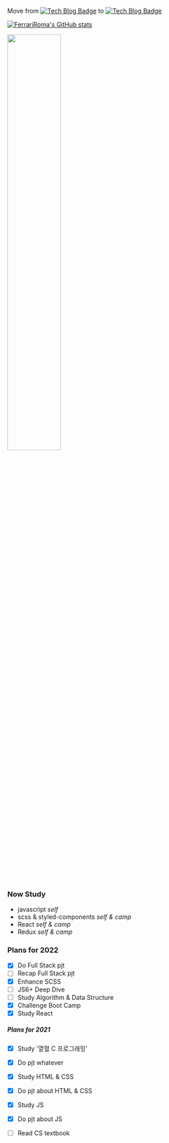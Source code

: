 Move from 
[![Tech Blog Badge](http://img.shields.io/badge/-Naver%20blog-white?style=flat-square&logo=naver&link=https://blog.naver.com/ehdekdghkdwp)](https://blog.naver.com/ehdekdghkdwp)
to
[![Tech Blog Badge](http://img.shields.io/badge/-Velog%20blog-gray?style=flat-square&logo=velog&link=https://velog.io/@ferrari_roma)](https://velog.io/@ferrari_roma)

[![FerrariRoma's GitHub stats](https://github-readme-stats.vercel.app/api?username=ferrariRoma&show_icons=true&theme=material-palenight)](https://github.com/anuraghazra/github-readme-stats)

 <a href="https://github.com/ferrariRoma/github-stats">
 <img src="https://raw.githubusercontent.com/ferrariRoma/github-stats/output/generated/languages.svg" width=49.2% />
</a>

<!--
![HTML5](https://img.shields.io/badge/-HTML5-F05032?style=for-the-badge&logo=html5&logoColor=ffffff)
![CSS3](https://img.shields.io/badge/-CSS3-007ACC?style=for-the-badge&logo=css3)
![JavaScript](https://img.shields.io/badge/-JavaScript-%23F7DF1C?style=for-the-badge&logo=javascript&logoColor=000000&labelColor=%23F7DF1C&color=%23FFCE5A)
![Node](https://img.shields.io/badge/-Nodejs-43853d?style=for-the-badge&logo=Node.js&logoColor=white)
![Git](https://img.shields.io/badge/-Git-F05032?style=for-the-badge&logo=git&logoColor=ffffff) 
-->

<!-- study now -->
### Now Study
- javascript _self_
- scss & styled-components _self & camp_
- React _self & camp_
- Redux _self & camp_

<!-- Plan -->
### Plans for 2022
- [x] Do Full Stack pjt
- [ ] Recap Full Stack pjt
- [x] Enhance SCSS
- [ ] JS6+ Deep Dive
- [ ] Study Algorithm & Data Structure
- [x] Challenge Boot Camp
- [x] Study React

##### Plans for 2021
- [x] Study '열혈 C 프로그래밍'
- [x] Do pjt whatever
- [x] Study HTML & CSS
- [x] Do pjt about HTML & CSS
- [x] Study JS
- [x] Do pjt about JS
- [ ] Read CS textbook



<!--
**wayneglik/wayneglik** is a ✨ _special_ ✨ repository because its `README.md` (this file) appears on your GitHub profile.

Here are some ideas to get you started:

- 🔭 I’m currently working on ...
- 🌱 I’m currently learning ...
- 👯 I’m looking to collaborate on ...
- 🤔 I’m looking for help with ...
- 💬 Ask me about ...
- 📫 How to reach me: ...
- 😄 Pronouns: ...
- ⚡ Fun fact: ...
-->
